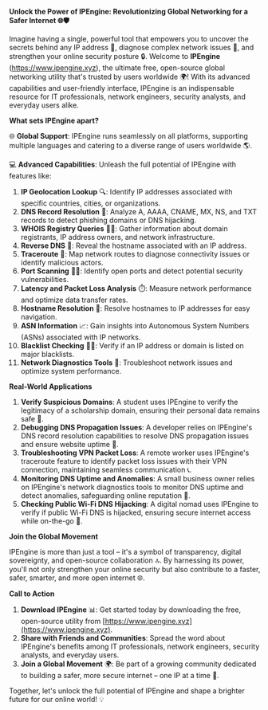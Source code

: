 **Unlock the Power of IPEngine: Revolutionizing Global Networking for a Safer Internet 🌐🛡️**

Imagine having a single, powerful tool that empowers you to uncover the secrets behind any IP address 🤔, diagnose complex network issues 🔧, and strengthen your online security posture 🔒. Welcome to **IPEngine** (https://www.ipengine.xyz), the ultimate free, open-source global networking utility that's trusted by users worldwide 🌍! With its advanced capabilities and user-friendly interface, IPEngine is an indispensable resource for IT professionals, network engineers, security analysts, and everyday users alike.

**What sets IPEngine apart?**

🌐 **Global Support**: IPEngine runs seamlessly on all platforms, supporting multiple languages and catering to a diverse range of users worldwide 🌎.

💻 **Advanced Capabilities**: Unleash the full potential of IPEngine with features like:

1.  **IP Geolocation Lookup** 🔍: Identify IP addresses associated with specific countries, cities, or organizations.
2.  **DNS Record Resolution** 📡: Analyze A, AAAA, CNAME, MX, NS, and TXT records to detect phishing domains or DNS hijacking.
3.  **WHOIS Registry Queries** 👮‍♂️: Gather information about domain registrants, IP address owners, and network infrastructure.
4.  **Reverse DNS** 🔁: Reveal the hostname associated with an IP address.
5.  **Traceroute** 🚀: Map network routes to diagnose connectivity issues or identify malicious actors.
6.  **Port Scanning** 🕵️‍♂️: Identify open ports and detect potential security vulnerabilities.
7.  **Latency and Packet Loss Analysis** ⏱️: Measure network performance and optimize data transfer rates.
8.  **Hostname Resolution** 🔗: Resolve hostnames to IP addresses for easy navigation.
9.  **ASN Information** 📈: Gain insights into Autonomous System Numbers (ASNs) associated with IP networks.
10. **Blacklist Checking** 👮‍♂️: Verify if an IP address or domain is listed on major blacklists.
11. **Network Diagnostics Tools** 🔧: Troubleshoot network issues and optimize system performance.

**Real-World Applications**

1.  **Verify Suspicious Domains**: A student uses IPEngine to verify the legitimacy of a scholarship domain, ensuring their personal data remains safe 📝.
2.  **Debugging DNS Propagation Issues**: A developer relies on IPEngine's DNS record resolution capabilities to resolve DNS propagation issues and ensure website uptime 🔌.
3.  **Troubleshooting VPN Packet Loss**: A remote worker uses IPEngine's traceroute feature to identify packet loss issues with their VPN connection, maintaining seamless communication 📞.
4.  **Monitoring DNS Uptime and Anomalies**: A small business owner relies on IPEngine's network diagnostics tools to monitor DNS uptime and detect anomalies, safeguarding online reputation 🚀.
5.  **Checking Public Wi-Fi DNS Hijacking**: A digital nomad uses IPEngine to verify if public Wi-Fi DNS is hijacked, ensuring secure internet access while on-the-go 📱.

**Join the Global Movement**

IPEngine is more than just a tool – it's a symbol of transparency, digital sovereignty, and open-source collaboration 🔝. By harnessing its power, you'll not only strengthen your online security but also contribute to a faster, safer, smarter, and more open internet 🌐.

**Call to Action**

1.  **Download IPEngine** 📊: Get started today by downloading the free, open-source utility from [https://www.ipengine.xyz](https://www.ipengine.xyz).
2.  **Share with Friends and Communities**: Spread the word about IPEngine's benefits among IT professionals, network engineers, security analysts, and everyday users.
3.  **Join a Global Movement** 🌍: Be part of a growing community dedicated to building a safer, more secure internet – one IP at a time 🔗.

Together, let's unlock the full potential of IPEngine and shape a brighter future for our online world! 💡